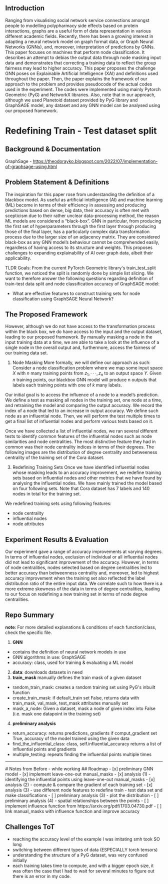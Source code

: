 ## Introduction 

Ranging from visualising social network service connections amongst people to modelling polypharmacy
side effects based on protein interactions, graphs are a useful form of data representation in various
different academic fields. Recently, there has been a growing interest in adapting a neural network model
on graph format data, or Graph Neural Networks (GNNs), and, moreover, interpretation of predictions
by GNNs. This paper focuses on machines that perform node classification. It describes an attempt to
debias the output data through node masking input data and demonstrates that correcting a training data
to reflect the group fairness may lead to higher accuracy. This paper proposes the challenge GNN poses
on Explainable Artificial Intelligence (XAI) and definitions used throughout the paper. Then, the paper
explains the framework of our approach to the problem and provides pseudocode of the actual codes used
in the experiment. The codes were implemented using mainly Pytorch Geometric (PyG) and NetworkX
libraries. Also, note that in our approach, although we used Planetoid dataset provided by PyG library
and GraphSAGE model, any dataset and any GNN model can be analysed using our proposed framework.

# Redefining Train - Test dataset split 

## Background & Documentation
GraphSage - https://theodorayko.blogspot.com/2022/07/implementation-of-graphsage-using.html

## Problem Statement & Definitions
The inspiration for this paper rose from understanding the definition of a blackbox model. As useful
as artificial intelligence (AI) and machine learning (ML) become in terms of their efficiency in assessing
and producing predictions based on dense, big data, their accuracy is often met with scepticism due to
their rather unclear data-processing method, the reason ML models are considered a “black-box”. GNN
in particular, from producing the first set of hyperparameters through the first layer through producing
those of the final layer, has a particularly complex data transformation process due to the larger size of an
adjacency matrix. They are considered black-box as any GNN model’s behaviour cannot be comprehended
easily, regardless of having access to its structure and weights. This proposes challenges to expanding
explainability of AI over graph data, albeit their applicability.

TLDR Goals: From the current PyTorch Geometric library's train_test_split function, we noticed the split is randomly done by simple list slicing. We want to therefore answer the following questions regarding definition of train-test data split and node classification accuracy of GraphSAGE model: 

- What are effective features to construct training sets for node classification using GraphSAGE Neural Network?

## The Proposed Framework
However, although we do not have access to the transformation process within the black box, we do have
access to the input and the output dataset, leading to our proposed framework. By manually masking a
node in the input training data at a time, we are able to take a look at the influence of a single node in the
overall output and, furthermore, access the fairness of our training data set.

1. Node Masking
More formally, we will define our approach as such:
Consider a node classification problem where we map some input space $X$ with $n$ many training points
from $z_1, · · · , z_n$ to an output space $Y$. Given $n$ training points, our blackbox GNN model will produce n
outputs that labels each training points with one of $k$ many labels.

Our initial goal is to access the influence of a node to a model’s prediction. We define a test as masking
all nodes in the training set, one node at a time, and retraining the model and comparing the output
accuracy. We record the index of a node that led to an increase in output accuracy. We define such node
as an influential node. Then, we will perform the test multiple times to get a final list of influential nodes
and perform various tests based on it.

Once we have collected a list of influential nodes, we ran several different tests to identify common features
of the influential nodes such as node similarities and node centralities. The most distinctive feature they
had in common was their node centrality indices in terms of their degrees. The following images are the
distribution of degree centrality and betweeness centrality of the training set of the Cora dataset.

3. Redefining Training Sets
Once we have identified influential nodes whose masking leads to an accuracy improvement, we redefine
training sets based on influential nodes and other metrics that we have found by analysing the influential
nodes. We have mainly trained the model based on four following sets. Note that Cora dataset has 7
labels and 140 nodes in total for the training set.

We redefined training sets using following features:

- node centrality
- influential nodes
- node attributes

## Experiment Results & Evaluation
Our experiment gave a range of accuracy improvements at varying degrees. In terms of influential nodes,
exclusion of individual or all influential nodes did not lead to significant improvement of the accuracy.
However, in terms of node centralities, nodes selected based on degree centralities led to better accuracy
than betweenness centrality and, moreover, led to highest accuracy improvement when the training set
also reflected the label distribution ratio of the entire input data. We correlate such to how there is a more
extreme skewness of the data in terms of degree centralities, leading to our focus on redefining a new
training set in terms of node degree centralities.

## Repo Summary
**note**: For more detailed explanations & conditions of each function/class, check the specific file.
1. **GNN**
- contains the definition of neural network models in use   
- GNN algorithms in use: GraphSAGE
- accuracy: class, used for training & evaluating a ML model
2. **data**:
downloads datasets in need
3. **train_mask**
manually defines the train mask of a given dataset 
- random_train_mask: creates a random training set using PyG's inbuilt function
- create_train_mask: if default_train set False, returns data with train_mask, val_mask, test_mask attributes manually set
- mask_a_node: Given a dataset, mask a node of given index into False (i.e. mask one datapoint in the training set)
4. **preliminary analysis**
- return_accuracy: returns predictions, gradients if comput_gradient set True, accuracy of the model trained using the given data 
- find_the_influential_class: class, self.influential_accuracy returns a list of influential points and gradients
- multiple_testing: repeats finding the influential points multiple times  

<hr>
# Notes from Before - while working
## Roadmap
- [x] preliminary GNN model
- [x] implement leave-one-out manual_masks
- [x] analysis (1) - identifying the influential points using leave-one-out manual_masks
- [x] analysis (2) - compute & compare the gradient of each training set
- [x] analysis (3) - use different node features to redefine train - test data set and make classifications
- [ ] preliminary analysis (3) - plot the distribution
- [ ] preliminary analysis (4) - spatial relationships between the points 
- [ ] implement influence function from https://arxiv.org/pdf/1703.04730.pdf
- [ ] link manual_masks with influence function and improve accuracy

## Challenges ToT
- reaching the accuracy level of the example I was imitating smh took SO long
- switching between different types of data (ESPECIALLY torch tensors) 
- understanding the structure of a PyG dataset, was very confused initially
- each training takes time to compute, and with a bigger epoch size, it was often the case that I had to wait for several minutes to figure out there is an error in my code. 
